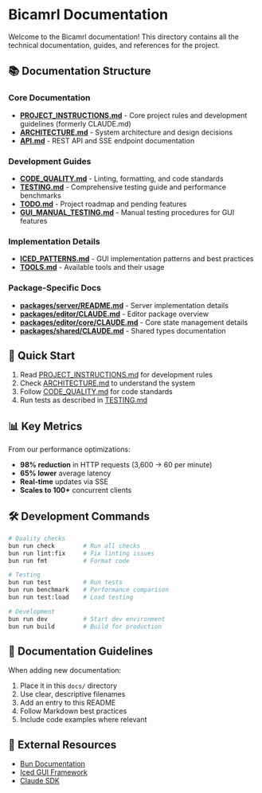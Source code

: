 # Bicamrl Documentation

Welcome to the Bicamrl documentation! This directory contains all the technical documentation, guides, and references for the project.

## 📚 Documentation Structure

### Core Documentation
- **[PROJECT_INSTRUCTIONS.md](./PROJECT_INSTRUCTIONS.md)** - Core project rules and development guidelines (formerly CLAUDE.md)
- **[ARCHITECTURE.md](./ARCHITECTURE.md)** - System architecture and design decisions
- **[API.md](./API.md)** - REST API and SSE endpoint documentation

### Development Guides
- **[CODE_QUALITY.md](./CODE_QUALITY.md)** - Linting, formatting, and code standards
- **[TESTING.md](./TESTING.md)** - Comprehensive testing guide and performance benchmarks
- **[TODO.md](./TODO.md)** - Project roadmap and pending features
- **[GUI_MANUAL_TESTING.md](./GUI_MANUAL_TESTING.md)** - Manual testing procedures for GUI features

### Implementation Details
- **[ICED_PATTERNS.md](./ICED_PATTERNS.md)** - GUI implementation patterns and best practices
- **[TOOLS.md](./TOOLS.md)** - Available tools and their usage

### Package-Specific Docs
- **[packages/server/README.md](../packages/server/README.md)** - Server implementation details
- **[packages/editor/CLAUDE.md](../packages/editor/CLAUDE.md)** - Editor package overview
- **[packages/editor/core/CLAUDE.md](../packages/editor/core/CLAUDE.md)** - Core state management details
- **[packages/shared/CLAUDE.md](../packages/shared/CLAUDE.md)** - Shared types documentation

## 🚀 Quick Start

1. Read [PROJECT_INSTRUCTIONS.md](./PROJECT_INSTRUCTIONS.md) for development rules
2. Check [ARCHITECTURE.md](./ARCHITECTURE.md) to understand the system
3. Follow [CODE_QUALITY.md](./CODE_QUALITY.md) for code standards
4. Run tests as described in [TESTING.md](./TESTING.md)

## 📊 Key Metrics

From our performance optimizations:
- **98% reduction** in HTTP requests (3,600 → 60 per minute)
- **65% lower** average latency
- **Real-time** updates via SSE
- **Scales to 100+** concurrent clients

## 🛠️ Development Commands

```bash
# Quality checks
bun run check        # Run all checks
bun run lint:fix     # Fix linting issues
bun run fmt          # Format code

# Testing
bun run test         # Run tests
bun run benchmark    # Performance comparison
bun run test:load    # Load testing

# Development
bun run dev          # Start dev environment
bun run build        # Build for production
```

## 📝 Documentation Guidelines

When adding new documentation:
1. Place it in this `docs/` directory
2. Use clear, descriptive filenames
3. Add an entry to this README
4. Follow Markdown best practices
5. Include code examples where relevant

## 🔗 External Resources

- [Bun Documentation](https://bun.sh/docs)
- [Iced GUI Framework](https://github.com/iced-rs/iced)
- [Claude SDK](https://github.com/anthropics/anthropic-sdk-typescript)